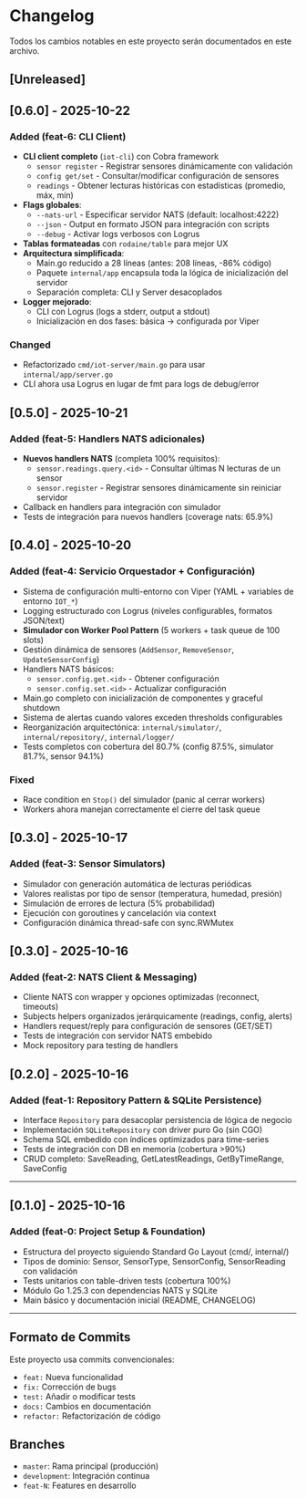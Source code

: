 # Changelog

Todos los cambios notables en este proyecto serán documentados en este archivo.

## [Unreleased]

## [0.6.0] - 2025-10-22

### Added (feat-6: CLI Client)

- **CLI client completo** (`iot-cli`) con Cobra framework
  - `sensor register` - Registrar sensores dinámicamente con validación
  - `config get/set` - Consultar/modificar configuración de sensores
  - `readings` - Obtener lecturas históricas con estadísticas (promedio, máx, mín)
- **Flags globales**:
  - `--nats-url` - Especificar servidor NATS (default: localhost:4222)
  - `--json` - Output en formato JSON para integración con scripts
  - `--debug` - Activar logs verbosos con Logrus
- **Tablas formateadas** con `rodaine/table` para mejor UX
- **Arquitectura simplificada**:
  - Main.go reducido a 28 líneas (antes: 208 líneas, -86% código)
  - Paquete `internal/app` encapsula toda la lógica de inicialización del servidor
  - Separación completa: CLI y Server desacoplados
- **Logger mejorado**:
  - CLI con Logrus (logs a stderr, output a stdout)
  - Inicialización en dos fases: básica → configurada por Viper

### Changed

- Refactorizado `cmd/iot-server/main.go` para usar `internal/app/server.go`
- CLI ahora usa Logrus en lugar de fmt para logs de debug/error

## [0.5.0] - 2025-10-21

### Added (feat-5: Handlers NATS adicionales)

- **Nuevos handlers NATS** (completa 100% requisitos):
  - `sensor.readings.query.<id>` - Consultar últimas N lecturas de un sensor
  - `sensor.register` - Registrar sensores dinámicamente sin reiniciar servidor
- Callback en handlers para integración con simulador
- Tests de integración para nuevos handlers (coverage nats: 65.9%)

## [0.4.0] - 2025-10-20

### Added (feat-4: Servicio Orquestador + Configuración)

- Sistema de configuración multi-entorno con Viper (YAML + variables de entorno `IOT_*`)
- Logging estructurado con Logrus (niveles configurables, formatos JSON/text)
- **Simulador con Worker Pool Pattern** (5 workers + task queue de 100 slots)
- Gestión dinámica de sensores (`AddSensor`, `RemoveSensor`, `UpdateSensorConfig`)
- Handlers NATS básicos:
  - `sensor.config.get.<id>` - Obtener configuración
  - `sensor.config.set.<id>` - Actualizar configuración
- Main.go completo con inicialización de componentes y graceful shutdown
- Sistema de alertas cuando valores exceden thresholds configurables
- Reorganización arquitectónica: `internal/simulator/`, `internal/repository/`, `internal/logger/`
- Tests completos con cobertura del 80.7% (config 87.5%, simulator 81.7%, sensor 94.1%)

### Fixed

- Race condition en `Stop()` del simulador (panic al cerrar workers)
- Workers ahora manejan correctamente el cierre del task queue

## [0.3.0] - 2025-10-17

### Added (feat-3: Sensor Simulators)

- Simulador con generación automática de lecturas periódicas
- Valores realistas por tipo de sensor (temperatura, humedad, presión)
- Simulación de errores de lectura (5% probabilidad)
- Ejecución con goroutines y cancelación via context
- Configuración dinámica thread-safe con sync.RWMutex

## [0.3.0] - 2025-10-16

### Added (feat-2: NATS Client & Messaging)

- Cliente NATS con wrapper y opciones optimizadas (reconnect, timeouts)
- Subjects helpers organizados jerárquicamente (readings, config, alerts)
- Handlers request/reply para configuración de sensores (GET/SET)
- Tests de integración con servidor NATS embebido
- Mock repository para testing de handlers

## [0.2.0] - 2025-10-16

### Added (feat-1: Repository Pattern & SQLite Persistence)

- Interface `Repository` para desacoplar persistencia de lógica de negocio
- Implementación `SQLiteRepository` con driver puro Go (sin CGO)
- Schema SQL embedido con índices optimizados para time-series
- Tests de integración con DB en memoria (cobertura >90%)
- CRUD completo: SaveReading, GetLatestReadings, GetByTimeRange, SaveConfig

---

## [0.1.0] - 2025-10-16

### Added (feat-0: Project Setup & Foundation)

- Estructura del proyecto siguiendo Standard Go Layout (cmd/, internal/)
- Tipos de dominio: Sensor, SensorType, SensorConfig, SensorReading con validación
- Tests unitarios con table-driven tests (cobertura 100%)
- Módulo Go 1.25.3 con dependencias NATS y SQLite
- Main básico y documentación inicial (README, CHANGELOG)

---

## Formato de Commits

Este proyecto usa commits convencionales:

- `feat:` Nueva funcionalidad
- `fix:` Corrección de bugs
- `test:` Añadir o modificar tests
- `docs:` Cambios en documentación
- `refactor:` Refactorización de código

## Branches

- `master`: Rama principal (producción)
- `development`: Integración continua
- `feat-N`: Features en desarrollo


